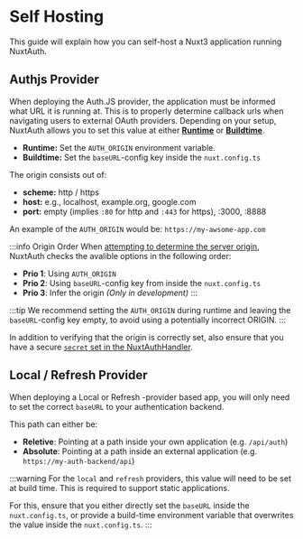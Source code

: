 # Self Hosting

This guide will explain how you can self-host a Nuxt3 application running NuxtAuth. 

## Authjs Provider

When deploying the Auth.JS provider, the application must be informed what URL it is running at. This is to properly determine callback urls when navigating users to external OAuth providers. Depending on your setup, NuxtAuth allows you to set this value at either [**Runtime**](https://nuxt.com/docs/guide/going-further/hooks#app-hooks-runtime) or [**Buildtime**](https://nuxt.com/docs/guide/going-further/hooks#nuxt-hooks-build-time).

- **Runtime:** Set the `AUTH_ORIGIN` environment variable.
- **Buildtime:** Set the `baseURL`-config key inside the `nuxt.config.ts`

The origin consists out of:

- **scheme:** http / https
- **host:** e.g., localhost, example.org, google.com
- **port:** empty (implies `:80` for http and `:443` for https), :3000, :8888

An example of the `AUTH_ORIGIN` would be: `https://my-awsome-app.com`

:::info Origin Order
When [attempting to determine the server origin](https://github.com/sidebase/nuxt-auth/blob/main/src/runtime/server/services/utils.ts#L11), NuxtAuth checks the avalible options in the following order:
- **Prio 1**: Using `AUTH_ORIGIN`
- **Prio 2**: Using `baseURL`-config key from inside the `nuxt.config.ts`
- **Prio 3**: Infer the origin _(Only in development)_
:::

:::tip
We recommend setting the `AUTH_ORIGIN` during runtime and leaving the `baseURL`-config key empty, to avoid using a potentially incorrect ORIGIN. 
:::

In addition to verifying that the origin is correctly set, also ensure that you have a secure [`secret` set in the NuxtAuthHandler](/guide/authjs/nuxt-auth-handler#secret).

## Local / Refresh Provider

When deploying a Local or Refresh -provider based app, you will only need to set the correct `baseURL` to your authentication backend. 

This path can either be:

- **Reletive**: Pointing at a path inside your own application (e.g. `/api/auth`)
- **Absolute**: Pointing at a path inside an external application (e.g. `https://my-auth-backend/api`)

:::warning
For the `local` and `refresh` providers, this value will need to be set at build time. This is required to support static applications. 

For this, ensure that you either directly set the `baseURL` inside the `nuxt.config.ts`, or provide a build-time environment variable that overwrites the value inside the `nuxt.config.ts`.
:::
